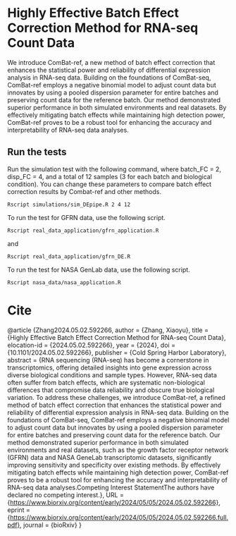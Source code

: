 # Highly Effective Batch Effect Correction Method for RNA-seq Count Data
We introduce ComBat-ref, a new method of batch effect correction that enhances the statistical power and reliability of differential expression analysis in RNA-seq data. Building on the foundations of ComBat-seq, ComBat-ref employs a negative binomial model to adjust count data but innovates by using a pooled dispersion parameter for entire batches and preserving count data for the reference batch. Our method demonstrated superior performance in both simulated environments and real datasets. By effectively mitigating batch effects while maintaining high detection power, ComBat-ref proves to be a robust tool for enhancing the accuracy and interpretability of RNA-seq data analyses.

## Run the tests
Run the simulation test with the following command, where batch_FC = 2, disp_FC = 4, and a total of 12 samples (3 for each batch and biological condition). You can change these parameters to compare batch effect correction results by Combat-ref and other methods. 
```
Rscript simulations/sim_DEpipe.R 2 4 12
```

To run the test for GFRN data, use the following script.
```
Rscript real_data_application/gfrn_application.R
```
and
```
Rscript real_data_application/gfrn_DE.R
```

To run the test for NASA GenLab data, use the following script.
```
Rscript nasa_data/nasa_application.R
```
# Cite
@article {Zhang2024.05.02.592266,
	author = {Zhang, Xiaoyu},
	title = {Highly Effective Batch Effect Correction Method for RNA-seq Count Data},
	elocation-id = {2024.05.02.592266},
	year = {2024},
	doi = {10.1101/2024.05.02.592266},
	publisher = {Cold Spring Harbor Laboratory},
	abstract = {RNA sequencing (RNA-seq) has become a cornerstone in transcriptomics, offering detailed insights into gene expression across diverse biological conditions and sample types. However, RNA-seq data often suffer from batch effects, which are systematic non-biological differences that compromise data reliability and obscure true biological variation. To address these challenges, we introduce ComBat-ref, a refined method of batch effect correction that enhances the statistical power and reliability of differential expression analysis in RNA-seq data. Building on the foundations of ComBat-seq, ComBat-ref employs a negative binomial model to adjust count data but innovates by using a pooled dispersion parameter for entire batches and preserving count data for the reference batch. Our method demonstrated superior performance in both simulated environments and real datasets, such as the growth factor receptor network (GFRN) data and NASA GeneLab transcriptomic datasets, significantly improving sensitivity and specificity over existing methods. By effectively mitigating batch effects while maintaining high detection power, ComBat-ref proves to be a robust tool for enhancing the accuracy and interpretability of RNA-seq data analyses.Competing Interest StatementThe authors have declared no competing interest.},
	URL = {https://www.biorxiv.org/content/early/2024/05/05/2024.05.02.592266},
	eprint = {https://www.biorxiv.org/content/early/2024/05/05/2024.05.02.592266.full.pdf},
	journal = {bioRxiv}
}
